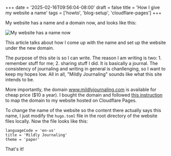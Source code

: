 +++
date = '2025-02-16T09:56:04-08:00'
draft = false
title = 'How I give my website a name'
tags = ['howto', 'blog-setup', 'cloudflare-pages']
+++

My website has a name and a domain now, and looks like this:

![My website has a name now](/blog_screenshot_with_name.png)

This article talks about how I come up with the name and set up the website under the new domain.

The purpose of this site is so I can write. The reason I am writing is two: 1. remember stuff for me; 2. sharing stuff I did. It is basically a journal. The consistency of journaling and writing in general is chanllenging, so I want to keep my hopes low. All in all, "Mildly Journaling" sounds like what this site intends to be.

More importantly, the domain www.mildlyjournaling.com is available for cheap price ($10 a year). I bought the domain and followed [this instruction](https://developers.cloudflare.com/pages/configuration/custom-domains/) to map the domain to my website hosted on Cloudflare Pages. 

To change the name of the website so the content there actually says this name, I just modify the `hugo.toml` file in the root directory of the website files locally. Now the file looks like this:

```
languageCode = 'en-us'
title = 'Mildly Journaling'
theme = 'paper'
```

That's it!